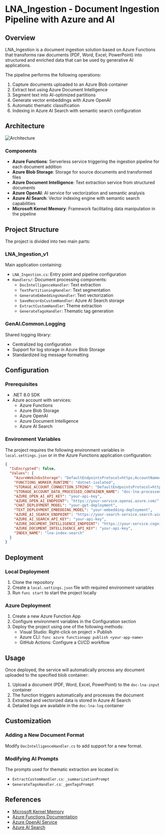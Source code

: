 # LNA_Ingestion - Document Ingestion Pipeline with Azure and AI

## Overview

LNA_Ingestion is a document ingestion solution based on Azure Functions that transforms raw documents (PDF, Word, Excel, PowerPoint) into structured and enriched data that can be used by generative AI applications.

The pipeline performs the following operations:

1. Capture documents uploaded to an Azure Blob container
2. Extract text using Azure Document Intelligence
3. Segment text into AI-optimized partitions
4. Generate vector embeddings with Azure OpenAI
5. Automatic thematic classification
6. Indexing in Azure AI Search with semantic search configuration

## Architecture

![Architecture](https://via.placeholder.com/800x400?text=Architecture+LNA+Ingestion)

### Components

- **Azure Functions**: Serverless service triggering the ingestion pipeline for each document addition
- **Azure Blob Storage**: Storage for source documents and transformed files
- **Azure Document Intelligence**: Text extraction service from structured documents
- **Azure OpenAI**: AI service for vectorization and semantic analysis
- **Azure AI Search**: Vector indexing engine with semantic search capabilities
- **Microsoft Kernel Memory**: Framework facilitating data manipulation in the pipeline

## Project Structure

The project is divided into two main parts:

### LNA_Ingestion_v1

Main application containing:

- `LNA_Ingestion.cs`: Entry point and pipeline configuration
- `Handlers/`: Document processing components:
  - `DocIntelligenceHandler`: Text extraction
  - `TextPartitioningHandler`: Text segmentation
  - `GenerateEmbeddingsHandler`: Text vectorization
  - `SaveRecordsCustomHandler`: Azure AI Search storage
  - `ExtractCustomHandler`: Theme extraction
  - `GenerateTagsHandler`: Thematic tag generation

### GenAI.Common.Logging

Shared logging library:

- Centralized log configuration
- Support for log storage in Azure Blob Storage
- Standardized log message formatting

## Configuration

### Prerequisites

- .NET 8.0 SDK
- Azure account with services:
  - Azure Functions
  - Azure Blob Storage
  - Azure OpenAI
  - Azure Document Intelligence
  - Azure AI Search

### Environment Variables

The project requires the following environment variables in `local.settings.json` or in the Azure Functions application configuration:

```json
{
  "IsEncrypted": false,
  "Values": {
    "AzureWebJobsStorage": "DefaultEndpointsProtocol=https;AccountName=...;AccountKey=...;EndpointSuffix=core.windows.net",
    "FUNCTIONS_WORKER_RUNTIME": "dotnet-isolated",
    "STORAGE_ACCOUNT_CONNECTION_STRING": "DefaultEndpointsProtocol=https;AccountName=...;AccountKey=...;EndpointSuffix=core.windows.net",
    "STORAGE_ACCOUNT_DATA_PROCESSED_CONTAINER_NAME": "doc-lna-processed",
    "AZURE_OPEN_AI_API_KEY": "your-api-key",
    "AZURE_OPEN_AI_ENDPOINT": "https://your-service.openai.azure.com/",
    "CHAT_DEPLOYMENT_MODEL": "your-gpt-deployment",
    "TEXT_DEPLOYMENT_EMBEDDING_MODEL": "your-embedding-deployment",
    "AZURE_AI_SEARCH_ENDPOINT": "https://your-search-service.search.windows.net",
    "AZURE_AI_SEARCH_API_KEY": "your-api-key",
    "AZURE_DOCUMENT_INTELLIGENCE_ENDPOINT": "https://your-service.cognitiveservices.azure.com/",
    "AZURE_DOCUMENT_INTELLIGENCE_API_KEY": "your-api-key",
    "INDEX_NAME": "lna-index-search"
  }
}
```

## Deployment

### Local Deployment

1. Clone the repository
2. Create a `local.settings.json` file with required environment variables
3. Run `func start` to start the project locally

### Azure Deployment

1. Create a new Azure Function App
2. Configure environment variables in the Configuration section
3. Deploy the project using one of the following methods:
   - Visual Studio: Right-click on project > Publish
   - Azure CLI: `func azure functionapp publish <your-app-name>`
   - GitHub Actions: Configure a CI/CD workflow

## Usage

Once deployed, the service will automatically process any document uploaded to the specified blob container:

1. Upload a document (PDF, Word, Excel, PowerPoint) to the `doc-lna-input` container
2. The function triggers automatically and processes the document
3. Extracted and vectorized data is stored in Azure AI Search
4. Detailed logs are available in the `doc-lna-log` container

## Customization

### Adding a New Document Format

Modify `DocIntelligenceHandler.cs` to add support for a new format.

### Modifying AI Prompts

The prompts used for thematic extraction are located in:

- `ExtractCustomHandler.cs`: `_summarizationPrompt`
- `GenerateTagsHandler.cs`: `_genTagsPrompt`

## References

- [Microsoft Kernel Memory](https://github.com/microsoft/kernel-memory)
- [Azure Functions Documentation](https://docs.microsoft.com/azure/azure-functions/)
- [Azure OpenAI Service](https://azure.microsoft.com/services/cognitive-services/openai-service/)
- [Azure AI Search](https://azure.microsoft.com/services/search/)
